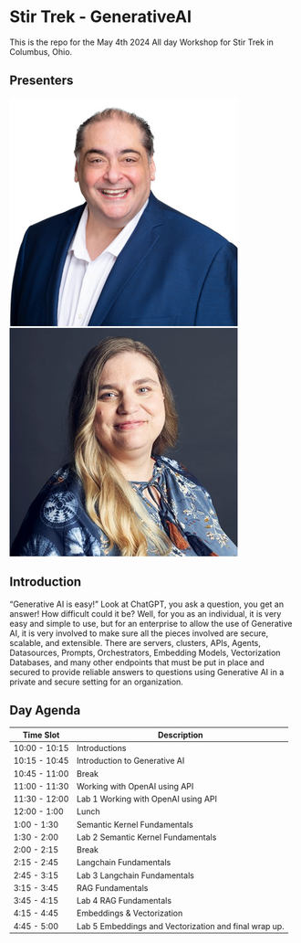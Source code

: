 # Stir Trek - GenerativeAI
This is the repo for the May 4th 2024 All day Workshop for Stir Trek in Columbus, Ohio.

## Presenters

![Lino Tadros](media/Lino-Tadros.jpg)
![Carey Payette](media/Carey-Payette.jpg)

## Introduction
“Generative AI is easy!” Look at ChatGPT, you ask a question, you get an answer! How difficult could it be?
Well, for you as an individual, it is very easy and simple to use, but for an enterprise to allow the use of Generative AI, it is very involved to make sure all the pieces involved are secure, scalable, and extensible. There are servers, clusters, APIs, Agents, Datasources, Prompts, Orchestrators, Embedding Models, Vectorization Databases, and many other endpoints that must be put in place and secured to provide reliable answers to questions using Generative AI in a private and secure setting for an organization.

## Day Agenda

|Time Slot|Description|
|---|---|
|10:00 - 10:15|Introductions|
|10:15 - 10:45|Introduction to Generative AI|
|10:45 - 11:00|Break|
|11:00 - 11:30|Working with OpenAI using API|
|11:30 - 12:00|Lab 1 Working with OpenAI using API|
|12:00 - 1:00|Lunch|
|1:00 - 1:30|Semantic Kernel Fundamentals|
|1:30 - 2:00|Lab 2 Semantic Kernel Fundamentals|
|2:00 - 2:15|Break|
|2:15 - 2:45|Langchain Fundamentals|
|2:45 - 3:15|Lab 3 Langchain Fundamentals|
|3:15 - 3:45|RAG Fundamentals|
|3:45 - 4:15|Lab 4 RAG Fundamentals|
|4:15 - 4:45|Embeddings & Vectorization|
|4:45 - 5:00|Lab 5 Embeddings and Vectorization and final wrap up.|